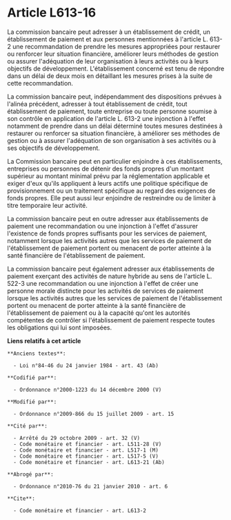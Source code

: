 # Article L613-16

La commission bancaire peut adresser à un établissement de crédit, un établissement de paiement  et aux personnes mentionnées
à l'article L. 613-2 une recommandation de prendre les mesures appropriées pour restaurer ou renforcer leur situation
financière, améliorer leurs méthodes de gestion ou assurer l'adéquation de leur organisation à leurs activités ou à leurs
objectifs de développement. L'établissement concerné est tenu de répondre dans un délai de deux mois en détaillant les
mesures prises à la suite de cette recommandation.

La commission bancaire peut, indépendamment des dispositions prévues à l'alinéa précédent, adresser à tout établissement de
crédit, tout établissement de paiement, toute entreprise ou toute personne soumise à son contrôle en application de l'article
L. 613-2 une injonction à l'effet notamment de prendre dans un délai déterminé toutes mesures destinées à restaurer ou
renforcer sa situation financière, à améliorer ses méthodes de gestion ou à assurer l'adéquation de son organisation à ses
activités ou à ses objectifs de développement.

La Commission bancaire peut en particulier enjoindre à ces établissements, entreprises ou personnes de détenir des fonds
propres d'un montant supérieur au montant minimal prévu par la réglementation applicable et exiger d'eux qu'ils appliquent à
leurs actifs une politique spécifique de provisionnement ou un traitement spécifique au regard des exigences de fonds
propres. Elle peut aussi leur enjoindre de restreindre ou de limiter à titre temporaire leur activité.

La commission bancaire peut en outre adresser aux établissements de paiement une recommandation ou une injonction à l'effet
d'assurer l'existence de fonds propres suffisants pour les services de paiement, notamment lorsque les activités autres que
les services de paiement de l'établissement de paiement portent ou menacent de porter atteinte à la santé financière de
l'établissement de paiement. 

La commission bancaire peut également adresser aux établissements de paiement exerçant des activités de nature hybride au
sens de l'article L. 522-3 une recommandation ou une injonction à l'effet de créer une personne morale distincte pour les
activités de services de paiement lorsque les activités autres que les services de paiement de l'établissement portent ou
menacent de porter atteinte à la santé financière de l'établissement de paiement ou à la capacité qu'ont les autorités
compétentes de contrôler si l'établissement de paiement respecte toutes les obligations qui lui sont imposées.

**Liens relatifs à cet article**

	**Anciens textes**:

	  - Loi n°84-46 du 24 janvier 1984 - art. 43 (Ab)

	**Codifié par**:

	  - Ordonnance n°2000-1223 du 14 décembre 2000 (V)

	**Modifié par**:

	  - Ordonnance n°2009-866 du 15 juillet 2009 - art. 15

	**Cité par**:

	  - Arrêté du 29 octobre 2009 - art. 32 (V)
	  - Code monétaire et financier - art. L511-28 (V)
	  - Code monétaire et financier - art. L517-1 (M)
	  - Code monétaire et financier - art. L517-5 (V)
	  - Code monétaire et financier - art. L613-21 (Ab)

	**Abrogé par**:

	  - Ordonnance n°2010-76 du 21 janvier 2010 - art. 6

	**Cite**:

	  - Code monétaire et financier - art. L613-2
